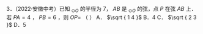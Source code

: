3．（2022·安徽中考）已知 $_ { \odot O }$ 的半径为 7， $A B$ 是 $_ { \odot O }$ 的弦，点 $P$ 在弦 $A B$ 上．若 $P A { = } 4$ ， $P B { = } 6$ ，则 $O P { = }$ （ ）
A． $\sqrt { 1 4 }$ B．4 C． $\sqrt { 2 3 }$ D．5
